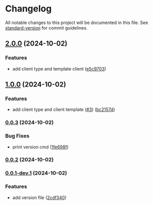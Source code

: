 # Changelog

All notable changes to this project will be documented in this file. See [standard-version](https://github.com/conventional-changelog/standard-version) for commit guidelines.

## [2.0.0](https://github.com/lovelyoyrmia/protostub/compare/v1.0.0...v2.0.0) (2024-10-02)


### Features

* add client type and template client ([e5c9703](https://github.com/lovelyoyrmia/protostub/commit/e5c9703b7c4c28ff49632f997037cb67ef639384))

## [1.0.0](https://github.com/lovelyoyrmia/protostub/compare/v0.0.3...v1.0.0) (2024-10-02)


### Features

* add client type and client template ([#3](https://github.com/lovelyoyrmia/protostub/issues/3)) ([bc2157d](https://github.com/lovelyoyrmia/protostub/commit/bc2157d6c6434c389e2cc5767831944864326b21))

### [0.0.3](https://github.com/lovelyoyrmia/protostub/compare/v0.0.2...v0.0.3) (2024-10-02)


### Bug Fixes

* print version cmd ([1fe698f](https://github.com/lovelyoyrmia/protostub/commit/1fe698f0d0e55176aa1dd61c17bd4074bb6a10d3))

### [0.0.2](https://github.com/lovelyoyrmia/protostub/compare/v0.0.1-dev.1...v0.0.2) (2024-10-02)

### [0.0.1-dev.1](https://github.com/lovelyoyrmia/protostub/compare/v0.0.1...v0.0.1-dev.1) (2024-10-02)


### Features

* add version file ([2cdf340](https://github.com/lovelyoyrmia/protostub/commit/2cdf340fcfcdf9a8d3701ca2838fe6bf8dba76c7))
